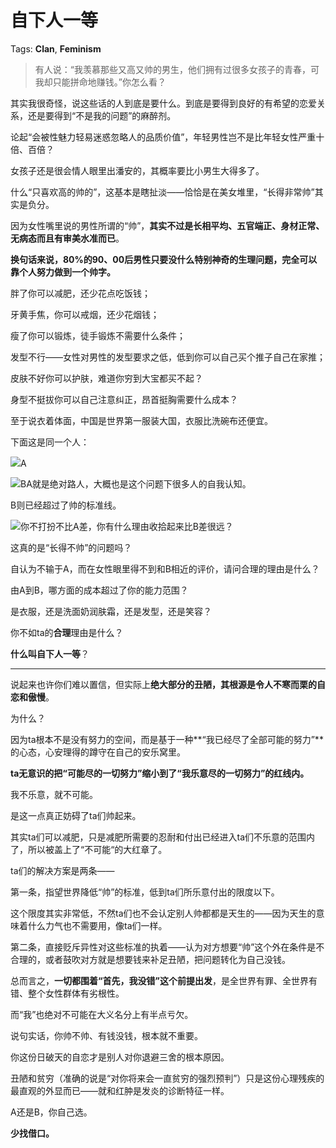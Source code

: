 # 自下人一等

Tags: **Clan**, **Feminism**

> 有人说：“我羡慕那些又高又帅的男生，他们拥有过很多女孩子的青春，可我却只能拼命地赚钱。”你怎么看？



其实我很奇怪，说这些话的人到底是要什么。到底是要得到良好的有希望的恋爱关系，还是要得到“不是我的问题”的麻醉剂。

论起“会被性魅力轻易迷惑忽略人的品质价值”，年轻男性岂不是比年轻女性严重十倍、百倍？

女孩子还是很会情人眼里出潘安的，其概率要比小男生大得多了。

什么“只喜欢高的帅的”，这基本是瞎扯淡——恰恰是在美女堆里，“长得非常帅”其实是负分。

因为女性嘴里说的男性所谓的“帅”，**其实不过是长相平均、五官端正、身材正常、无病态而且有审美水准而已**。

**换句话来说，80%的90、00后男性只要没什么特别神奇的生理问题，完全可以靠个人努力做到一个帅字。**

胖了你可以减肥，还少花点吃饭钱；

牙黄手焦，你可以戒烟，还少花烟钱；

瘦了你可以锻炼，徒手锻炼不需要什么条件；

发型不行——女性对男性的发型要求之低，低到你可以自己买个推子自己在家推；

皮肤不好你可以护肤，难道你穷到大宝都买不起？

身型不挺拔你可以自己注意纠正，昂首挺胸需要什么成本？

至于说衣着体面，中国是世界第一服装大国，衣服比洗碗布还便宜。

下面这是同一个人：

![](https://picx.zhimg.com/50/v2-54deefdf9af0494af952da60c98843d8_720w.jpg?source=2c26e567)A  


![](https://picx.zhimg.com/50/v2-1b24da3359695b068a2a6ad10bd9e06c_720w.jpg?source=2c26e567)BA就是绝对路人，大概也是这个问题下很多人的自我认知。

B则已经超过了帅的标准线。

![](https://pic1.zhimg.com/50/v2-440774db61f25b6a38ac2334f36e29e3_720w.jpg?source=2c26e567)你不打扮不比A差，你有什么理由收拾起来比B差很远？

这真的是“长得不帅”的问题吗？

自认为不输于A，而在女性眼里得不到和B相近的评价，请问合理的理由是什么？

由A到B，哪方面的成本超过了你的能力范围？

是衣服，还是洗面奶润肤霜，还是发型，还是笑容？

你不如ta的**合理**理由是什么？

**什么叫自下人一等**？



---

说起来也许你们难以置信，但实际上**绝大部分的丑陋，其根源是令人不寒而栗的自恋和傲慢**。

为什么？

因为ta根本不是没有努力的空间，而是基于一种**“我已经尽了全部可能的努力”**的心态，心安理得的蹲守在自己的安乐窝里。

**ta无意识的把“可能尽的一切努力”缩小到了“我乐意尽的一切努力”的红线内。**

我不乐意，就不可能。

是这一点真正妨碍了ta们帅起来。

其实ta们可以减肥，只是减肥所需要的忍耐和付出已经进入ta们不乐意的范围内了，所以被盖上了“不可能“的大红章了。

ta们的解决方案是两条——

第一条，指望世界降低“帅”的标准，低到ta们所乐意付出的限度以下。

这个限度其实非常低，不然ta们也不会认定别人帅都都是天生的——因为天生的意味着什么力气也不需要用，像ta们一样。

第二条，直接贬斥异性对这些标准的执着——认为对方想要“帅”这个外在条件是不合理的，或者鼓吹对方就是想要钱来补足丑陋，把问题转化为自己没钱。

总而言之，**一切都围着“首先，我没错”这个前提出发**，是全世界有罪、全世界有错、整个女性群体有劣根性。

而“我”也绝对不可能在大义名分上有半点亏欠。

  


说句实话，你帅不帅、有钱没钱，根本就不重要。

你这份日破天的自恋才是别人对你退避三舍的根本原因。

丑陋和贫穷（准确的说是“对你将来会一直贫穷的强烈预判”）只是这份心理残疾的最直观的外显而已——就和红肿是发炎的诊断特征一样。

A还是B，你自己选。

**少找借口。**



